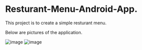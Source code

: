 # Resturant-Menu-Android-App.
This project is to create a simple resturant menu. 

Below are pictures of the application.

![image](https://user-images.githubusercontent.com/76160830/204129891-ffdc484e-ac29-4586-8fa7-93ab80b83b3a.png) ![image](https://user-images.githubusercontent.com/76160830/204129902-955279ac-be31-4446-9099-660813318b69.png)



